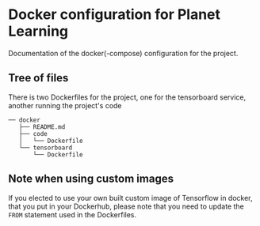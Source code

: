 # Docker configuration for Planet Learning

Documentation of the docker(-compose) configuration for the project.
## Tree of files

There is two Dockerfiles for the project, one for the tensorboard service, another running the project's code

```
── docker
   ├── README.md
   ├── code
   │   └── Dockerfile
   └── tensorboard
       └── Dockerfile
```

## Note when using custom images

If you elected to use your own built custom image of Tensorflow in docker, that you put in your Dockerhub, please note that you need to update the `FROM` statement used in the Dockerfiles.